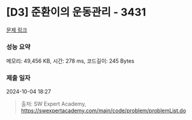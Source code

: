 # [D3] 준환이의 운동관리 - 3431 

[문제 링크](https://swexpertacademy.com/main/code/problem/problemDetail.do?contestProbId=AWE_ZXcqAAMDFAV2) 

### 성능 요약

메모리: 49,456 KB, 시간: 278 ms, 코드길이: 245 Bytes

### 제출 일자

2024-10-04 18:27



> 출처: SW Expert Academy, https://swexpertacademy.com/main/code/problem/problemList.do